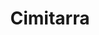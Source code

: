 ---
title: Cimitarra
date: 
draft: false

# descripcion
description : Cimitarra

materials: Plata 925

color: Plateado

dimensions: 1,3cm x 4,5cm

code: 02-14-0186

type: "Dijes"

categories: []

# Images
# first image will be shown in the product page
images:
  # - image: "images/path_to_image"
  # La ubicacion de las imagenes es imagenes/Dijes/Dijes.Plata/02-14-0186-cimitarra
  - image: "./images/dijes/plata/02-14-0186-cimitarra.JPG"
---
